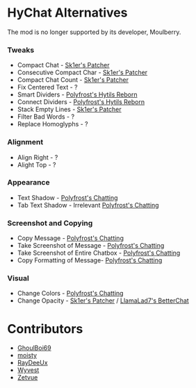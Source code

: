 # HyChat Alternatives

The mod is no longer supported by its developer, Moulberry.

### Tweaks

* Compact Chat - [Sk1er's Patcher](https://sk1er.club/mods/patcher)
* Consecutive Compact Char - [Sk1er's Patcher](https://sk1er.club/mods/patcher)
* Compact Chat Count - [Sk1er's Patcher](https://sk1er.club/mods/patcher)
* Fix Centered Text - ?
* Smart Dividers - [Polyfrost's Hytils Reborn](https://modrinth.com/mod/hytils)
* Connect Dividers - [Polyfrost's Hytils Reborn](https://modrinth.com/mod/hytils)
* Stack Empty Lines - [Sk1er's Patcher](https://sk1er.club/mods/patcher)
* Filter Bad Words - ?
* Replace Homoglyphs - ?

### Alignment

* Align Right - ?
* Alight Top - ?

### Appearance

* Text Shadow - [Polyfrost's Chatting](https://modrinth.com/mod/chatting)
* Tab Text Shadow - Irrelevant [Polyfrost's Chatting](https://modrinth.com/mod/chatting)

### Screenshot and Copying

* Copy Message - [Polyfrost's Chatting](https://modrinth.com/mod/chatting)
* Take Screenshot of Message - [Polyfrost's Chatting](https://modrinth.com/mod/chatting)
* Take Screenshot of Entire Chatbox - [Polyfrost's Chatting](https://modrinth.com/mod/chatting)
* Copy Formatting of Message- [Polyfrost's Chatting](https://modrinth.com/mod/chatting)

### Visual

* Change Colors - [Polyfrost's Chatting](https://modrinth.com/mod/chatting)
* Change Opacity - [Sk1er's Patcher](https://sk1er.club/mods/patcher) / [LlamaLad7's BetterChat](https://www.curseforge.com/minecraft/mc-mods/better-chat/files?version=1.8.9)

# Contributors

* [GhoulBoi69](https://github.com/GhoulBoii)
* [moisty](https://github.com/Mqisty)
* [RayDeeUx](https://github.com/RayDeeUx)
* [Wyvest](https://github.com/Wyvest)
* [Zetvue](https://zetvue.github.io/)
